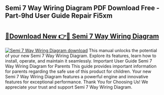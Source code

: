 ## Semi 7 Way Wiring Diagram PDF Download Free - Part-9hd User Guide Repair Fi5xm

# <h2><a href="http://dfl0bs.blite.top/?on=Semi+7+Way+Wiring+Diagram">🔗Download New 👉🔴 Semi 7 Way Wiring Diagram</a></h2>

[![Semi 7 Way Wiring Diagram download](https://i.imgur.com/lujVjoI.png)](http://dfl0bs.blite.top/?on=Semi+7+Way+Wiring+Diagram)
This manual unlocks the potential of your new Semi 7 Way Wiring Diagram. Explore its features, learn how to install, operate, and maintain it seamlessly. Important User Guide Semi 7 Way Wiring Diagram for Parents This guide provides important information for parents regarding the safe use of this product for children. Your new Semi 7 Way Wiring Diagram features a powerful engine and innovative features for exceptional performance. Thank You for Choosing Us! We appreciate your trust and support Semi 7 Way Wiring Diagram.
